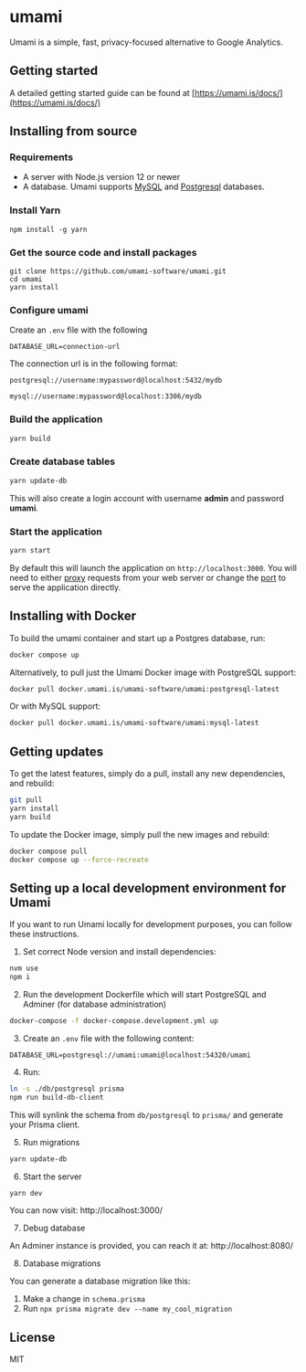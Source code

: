 # umami

Umami is a simple, fast, privacy-focused alternative to Google Analytics.

## Getting started

A detailed getting started guide can be found at [https://umami.is/docs/](https://umami.is/docs/)

## Installing from source

### Requirements

- A server with Node.js version 12 or newer
- A database. Umami supports [MySQL](https://www.mysql.com/) and [Postgresql](https://www.postgresql.org/) databases.

### Install Yarn

```
npm install -g yarn
```

### Get the source code and install packages

```
git clone https://github.com/umami-software/umami.git
cd umami
yarn install
```

### Configure umami

Create an `.env` file with the following

```
DATABASE_URL=connection-url
```

The connection url is in the following format:
```
postgresql://username:mypassword@localhost:5432/mydb

mysql://username:mypassword@localhost:3306/mydb
```

### Build the application

```bash
yarn build
```

### Create database tables

```bash
yarn update-db
```

This will also create a login account with username **admin** and password **umami**.

### Start the application

```bash
yarn start
```

By default this will launch the application on `http://localhost:3000`. You will need to either
[proxy](https://docs.nginx.com/nginx/admin-guide/web-server/reverse-proxy/) requests from your web server
or change the [port](https://nextjs.org/docs/api-reference/cli#production) to serve the application directly.

## Installing with Docker

To build the umami container and start up a Postgres database, run:

```bash
docker compose up
```

Alternatively, to pull just the Umami Docker image with PostgreSQL support:
```bash
docker pull docker.umami.is/umami-software/umami:postgresql-latest
```

Or with MySQL support:
```bash
docker pull docker.umami.is/umami-software/umami:mysql-latest
```

## Getting updates

To get the latest features, simply do a pull, install any new dependencies, and rebuild:

```bash
git pull
yarn install
yarn build
```

To update the Docker image, simply pull the new images and rebuild:

```bash
docker compose pull
docker compose up --force-recreate
```

## Setting up a local development environment for Umami

If you want to run Umami locally for development purposes, you can follow these instructions.

1. Set correct Node version and install dependencies:

```bash
nvm use
npm i
```

2. Run the development Dockerfile which will start PostgreSQL and Adminer (for database administration)

```bash
docker-compose -f docker-compose.development.yml up 
```

3. Create an `.env` file with the following content:

```
DATABASE_URL=postgresql://umami:umami@localhost:54320/umami
```

4. Run:

```bash
ln -s ./db/postgresql prisma
npm run build-db-client
```

This will synlink the schema from `db/postgresql` to `prisma/` and generate your Prisma client.

5. Run migrations

```bash
yarn update-db
```

6. Start the server

```bash
yarn dev
```

You can now visit: http://localhost:3000/

7. Debug database

An Adminer instance is provided, you can reach it at:
http://localhost:8080/

8. Database migrations

You can generate a database migration like this:

1. Make a change in `schema.prisma`
2. Run `npx prisma migrate dev --name my_cool_migration` 

## License

MIT
